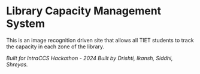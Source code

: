 # Library Capacity Management System
This is an image recognition driven site that allows all TIET students to track the capacity in each zone of the library.

_Built for IntraCCS Hackathon - 2024_
_Built by Drishti, Ikansh, Siddhi, Shreyas._